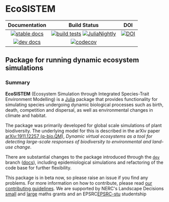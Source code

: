 # EcoSISTEM

| **Documentation** | **Build Status** | **DOI** |
|:-----------------:|:----------------:|:-------:|
| [![stable docs][docs-stable-img]][docs-stable-url] | [![build tests][actions-img]][actions-url] [![JuliaNightly][nightly-img]][nightly-url] | [![DOI][zenodo-img]][zenodo-url] |
| [![dev docs][docs-dev-img]][docs-dev-url] | [![codecov][codecov-img]][codecov-url] | |

## Package for running dynamic ecosystem simulations

### Summary

**EcoSISTEM** (Ecosystem Simulation through Integrated Species-Trait Environment Modelling) is a [Julia](http://www.julialang.org) package that provides functionality for simulating species undergoing dynamic biological processes such as birth, death, competition and dispersal, as well as environmental changes in climate and habitat.

The package was primarily developed for global scale simulations of plant biodiversity. The underlying model for this is described in the arXiv paper [arXiv:1911.12257 (q-bio.QM)][paper-url],
*Dynamic virtual ecosystems as a tool for detecting large-scale
responses of biodiversity to environmental and land-use change*.

There are substantial changes to the package introduced through the [`dev`][dev-url] branch ([docs][docs-dev-url]), including epidemiological simulations and refactoring of the code base for further flexibility.

This package is in beta now, so please raise an issue if you find any problems. For more information on how to contribute, please read [our contributing guidelines](CONTRIBUTING.md). We are supported by NERC's Landscape Decisions [small][NERC-small] and [large][NERC-big] maths grants and an EPSRC[EPSRC-stu] studentship

[paper-url]: https://arxiv.org/abs/1911.12257

[docs-stable-img]: https://img.shields.io/badge/docs-stable-blue.svg
[docs-stable-url]: https://docs.ecojulia.org/EcoSISTEM.jl/stable/

[docs-dev-img]: https://img.shields.io/badge/docs-dev-blue.svg
[docs-dev-url]: https://docs.ecojulia.org/EcoSISTEM.jl/dev/

[actions-img]: https://github.com/EcoJulia/EcoSISTEM.jl/actions/workflows/testing.yaml/badge.svg?branch=main
[actions-url]: https://github.com/EcoJulia/EcoSISTEM.jl/actions/workflows/testing.yaml?branch=main

[nightly-img]: https://github.com/EcoJulia/EcoSISTEM.jl/actions/workflows/nightly.yaml/badge.svg?branch=main
[nightly-url]: https://github.com/EcoJulia/EcoSISTEM.jl/actions/workflows/nightly.yaml?branch=main

[codecov-img]: https://codecov.io/gh/EcoJulia/EcoSISTEM.jl/branch/main/graph/badge.svg
[codecov-url]: https://codecov.io/gh/EcoJulia/EcoSISTEM.jl?branch=main

[zenodo-img]: https://zenodo.org/badge/251665824.svg
[zenodo-url]: https://zenodo.org/badge/latestdoi/251665824

[dev-url]: https://github.com/EcoJulia/EcoSISTEM.jl/tree/dev
[NERC-small]: https://gtr.ukri.org/projects?ref=NE%2FT004193%2F1
[NERC-big]: https://gtr.ukri.org/projects?ref=NE%2FT010355%2F1
[EPSRC-stu]: https://gtr.ukri.org/projects?ref=EP%2FM506539%2F1
